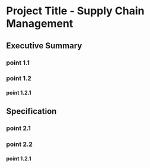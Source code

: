 # Project Title - Supply Chain Management

## Executive Summary

### point 1.1
### point 1.2
#### point 1.2.1


## Specification

### point 2.1
### point 2.2
#### point 1.2.1

